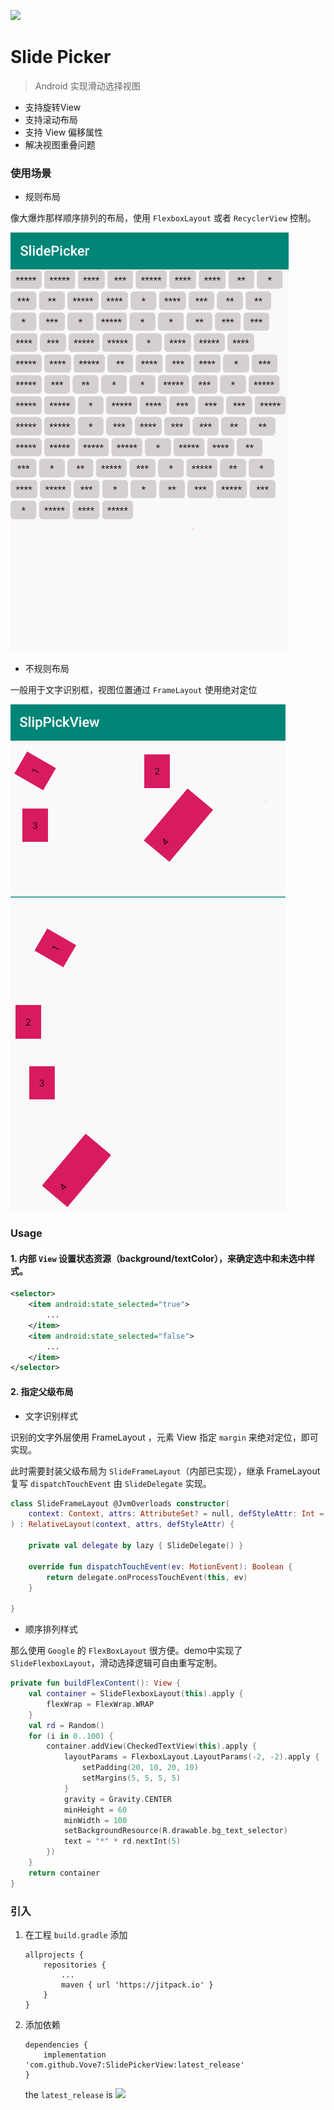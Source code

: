 
[![](https://jitpack.io/v/Krosxx/SlidePickerView.svg)](https://jitpack.io/#Krosxx/SlidePickerView)

# Slide Picker

> Android 实现滑动选择视图

- 支持旋转View
- 支持滚动布局
- 支持 View 偏移属性
- 解决视图重叠问题

### 使用场景


- 规则布局

像大爆炸那样顺序排列的布局，使用 `FlexboxLayout` 或者 `RecyclerView` 控制。

![](screenshots/demo1.gif)


- 不规则布局

一般用于文字识别框，视图位置通过 `FrameLayout` 使用绝对定位

![](screenshots/demo.gif)


### Usage

#### 1. 内部 `View` 设置状态资源（background/textColor），来确定选中和未选中样式。

```xml
<selector>
    <item android:state_selected="true">
        ...
    </item>
    <item android:state_selected="false">
        ...
    </item>
</selector>
```

#### 2. 指定父级布局


- 文字识别样式

识别的文字外层使用 FrameLayout ，元素 View 指定 `margin` 来绝对定位，即可实现。


此时需要封装父级布局为 `SlideFrameLayout`（内部已实现），继承 FrameLayout 复写 `dispatchTouchEvent` 由 `SlideDelegate` 实现。


```kotlin
class SlideFrameLayout @JvmOverloads constructor(
    context: Context, attrs: AttributeSet? = null, defStyleAttr: Int = 0
) : RelativeLayout(context, attrs, defStyleAttr) {

    private val delegate by lazy { SlideDelegate() }

    override fun dispatchTouchEvent(ev: MotionEvent): Boolean {
        return delegate.onProcessTouchEvent(this, ev)
    }

}
```


- 顺序排列样式

那么使用 `Google` 的 `FlexBoxLayout` 很方便。demo中实现了 `SlideFlexboxLayout`，滑动选择逻辑可自由重写定制。


```kotlin
private fun buildFlexContent(): View {
    val container = SlideFlexboxLayout(this).apply {
        flexWrap = FlexWrap.WRAP
    }
    val rd = Random()
    for (i in 0..100) {
        container.addView(CheckedTextView(this).apply {
            layoutParams = FlexboxLayout.LayoutParams(-2, -2).apply {
                setPadding(20, 10, 20, 10)
                setMargins(5, 5, 5, 5)
            }
            gravity = Gravity.CENTER
            minHeight = 60
            minWidth = 100
            setBackgroundResource(R.drawable.bg_text_selector)
            text = "*" * rd.nextInt(5)
        })
    }
    return container
}
```


### 引入

1. 在工程 `build.gradle` 添加

    ```
    allprojects {
        repositories {
            ...
            maven { url 'https://jitpack.io' }
        }
    }
    ```


2. 添加依赖

    ```
    dependencies {
        implementation 'com.github.Vove7:SlidePickerView:latest_release'
    }
    ```

    the `latest_release` is ![](https://jitpack.io/v/Vove7/SlidePickerView.svg)
